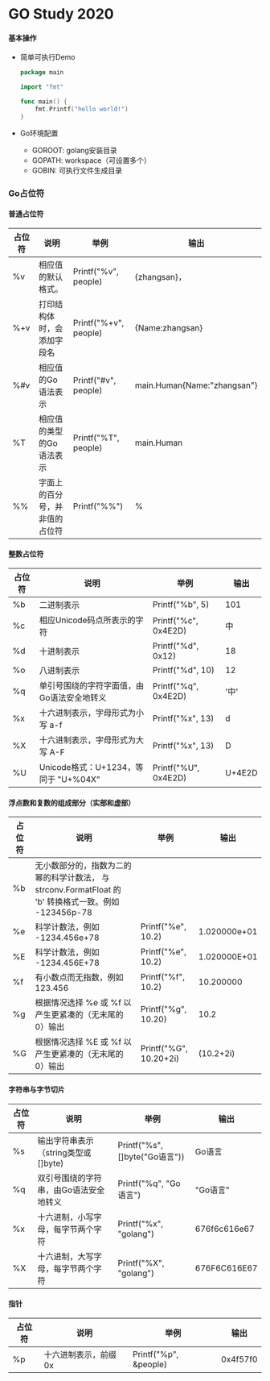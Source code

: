 # GO Study 2020

#### 基本操作
- 简单可执行Demo
    ```go
    package main
    
    import "fmt"
    
    func main() {
        fmt.Printf("hello world!")
    }
    ```

- Go环境配置
    - GOROOT: golang安装目录
    - GOPATH: workspace（可设置多个）
    - GOBIN: 可执行文件生成目录

### Go占位符
#### 普通占位符
| 占位符 | 说明 | 举例 | 输出|
| --- | --- | --- | --- |
| %v  | 相应值的默认格式。          | Printf("%v", people) | {zhangsan}，|
| %+v | 打印结构体时，会添加字段名    | Printf("%+v", people) | {Name:zhangsan} |
| %#v | 相应值的Go语法表示          | Printf("#v", people) | main.Human{Name:"zhangsan"} |
| %T  | 相应值的类型的Go语法表示     | Printf("%T", people) | main.Human |
| %%  | 字面上的百分号，并非值的占位符 | Printf("%%")         | % |

#### 整数占位符
| 占位符 | 说明 | 举例 | 输出|
| --- | --- | --- | --- |
|%b | 二进制表示                           |  Printf("%b", 5)       | 101 |
|%c | 相应Unicode码点所表示的字符            |  Printf("%c", 0x4E2D)  | 中 |
|%d | 十进制表示                           |  Printf("%d", 0x12)    | 18 |
|%o | 八进制表示                           |  Printf("%d", 10)      | 12 |
|%q | 单引号围绕的字符字面值，由Go语法安全地转义 | Printf("%q", 0x4E2D)   | '中' |
|%x | 十六进制表示，字母形式为小写 a-f         | Printf("%x", 13)       | d |
|%X | 十六进制表示，字母形式为大写 A-F         | Printf("%x", 13)       | D |
|%U | Unicode格式：U+1234，等同于 "U+%04X"  | Printf("%U", 0x4E2D)   | U+4E2D |

#### 浮点数和复数的组成部分（实部和虚部）
| 占位符 | 说明 | 举例 | 输出|
| --- | --- | --- | --- |
| %b | 无小数部分的，指数为二的幂的科学计数法，  与 strconv.FormatFloat 的 'b' 转换格式一致。例如 -123456p-78|
| %e | 科学计数法，例如 -1234.456e+78       | Printf("%e", 10.2)    | 1.020000e+01 |
| %E | 科学计数法，例如 -1234.456E+78       | Printf("%e", 10.2)    | 1.020000E+01 |
| %f | 有小数点而无指数，例如 123.456        | Printf("%f", 10.2)    | 10.200000 |
| %g | 根据情况选择 %e 或 %f 以产生更紧凑的（无末尾的0）输出 | Printf("%g", 10.20)  | 10.2 |
| %G | 根据情况选择 %E 或 %f 以产生更紧凑的（无末尾的0）输出 | Printf("%G", 10.20+2i) | (10.2+2i) |

#### 字符串与字节切片
| 占位符 | 说明 | 举例 | 输出|
| --- | --- | --- | --- |
|%s | 输出字符串表示（string类型或[]byte) | Printf("%s", []byte("Go语言")) | Go语言 |
|%q | 双引号围绕的字符串，由Go语法安全地转义 | Printf("%q", "Go语言")         | "Go语言" |
|%x | 十六进制，小写字母，每字节两个字符    | Printf("%x", "golang")         | 676f6c616e67 |
|%X | 十六进制，大写字母，每字节两个字符    | Printf("%X", "golang")         | 676F6C616E67 |
#### 指针
| 占位符 | 说明 | 举例 | 输出|
| --- | --- | --- | --- |
|%p | 十六进制表示，前缀 0x | Printf("%p", &people) | 0x4f57f0 |

